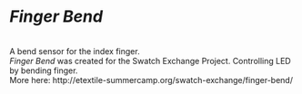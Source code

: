 <h1><i>Finger Bend</i></h1>
<br>
A bend sensor for the index finger.
<br>
<i>Finger Bend</i> was created for the Swatch Exchange Project. 
Controlling LED by bending finger. 
<br>
More here: http://etextile-summercamp.org/swatch-exchange/finger-bend/ 

